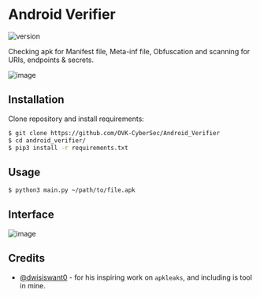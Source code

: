 # Android Verifier 
![version](https://badge.fury.io/py/pyaxmlparser.svg)

Checking apk for Manifest file, Meta-inf file, Obfuscation and scanning for URIs, endpoints & secrets.

![image](https://github.com/user-attachments/assets/fc12cbcf-7b61-4b74-90be-bd63235c6d22)




## Installation
Clone repository and install requirements:
```bash
$ git clone https://github.com/OVK-CyberSec/Android_Verifier
$ cd android_verifier/
$ pip3 install -r requirements.txt
```

## Usage
```bash
$ python3 main.py ~/path/to/file.apk
```

## Interface


![image](https://github.com/user-attachments/assets/e3221cf1-66c1-4bc2-9c4e-3fd4e6954356)

## Credits

- [@dwisiswant0](https://github.com/dwisiswant0/apkleaks) - for his inspiring work on `apkleaks`, and including is tool in mine.


